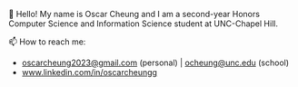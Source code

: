 👋 Hello! My name is Oscar Cheung and I am a second-year Honors Computer Science and Information Science student at UNC-Chapel Hill. 

📫 How to reach me:
- oscarcheung2023@gmail.com (personal) | ocheung@unc.edu (school)
- www.linkedin.com/in/oscarcheungg
